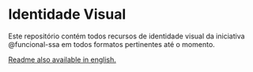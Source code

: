 # Identidade Visual

Este repositório contém todos recursos de identidade visual da iniciativa @funcional-ssa em todos formatos pertinentes até o momento. 

[Readme also available in english.](README_en.md)